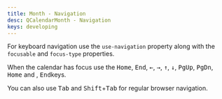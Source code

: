 ```yaml
---
title: Month - Navigation
desc: QCalendarMonth - Navigation
keys: developing
---
```

For keyboard navigation use the `use-navigation` property along with the `focusable` and `focus-type` properties.

When the calendar has focus use the <kbd>Home</kbd>, <kbd>End</kbd>, <kbd>&larr;</kbd>, <kbd>&rarr;</kbd>, <kbd>&uarr;</kbd>, <kbd>&darr;</kbd>, <kbd>PgUp</kbd>, <kbd>PgDn</kbd>, <kbd>Home</kbd> and , <kbd>End</kbd>keys.

You can also use <kbd>Tab</kbd> and <kbd>Shift</kbd>+<kbd>Tab</kbd> for regular browser navigation.

<example-viewer
  title="Navigation"
  file="MonthNavigation"
  codepen-title="QCalendarMonth"
/>
